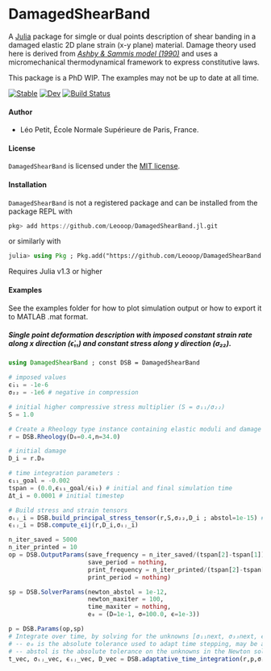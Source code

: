 # DamagedShearBand

A [Julia](http://julialang.org) package for simgle or dual points description of shear banding in a damaged elastic 2D plane strain (x-y plane) material. Damage theory used here is derived from [*Ashby & Sammis model (1990)*](https://link.springer.com/article/10.1007/BF00878002) and uses a micromechanical thermodynamical framework to express constitutive laws. 

This package is a PhD WIP. The examples may not be up to date at all time.

[![Stable](https://img.shields.io/badge/docs-stable-blue.svg)](https://Leooop.github.io/DamagedShearBand.jl/stable)
[![Dev](https://img.shields.io/badge/docs-dev-blue.svg)](https://Leooop.github.io/DamagedShearBand.jl/dev)
[![Build Status](https://github.com/Leooop/DamagedShearBand.jl/workflows/CI/badge.svg)](https://github.com/Leooop/DamagedShearBand.jl/actions)

#### Author
- Léo Petit, École Normale Supérieure de Paris, France.

#### License

`DamagedShearBand` is licensed under the [MIT license](./LICENSE.md).

#### Installation

`DamagedShearBand` is not a registered package and can be installed from the package REPL with
```julia
pkg> add https://github.com/Leooop/DamagedShearBand.jl.git
```
or similarly with
```julia
julia> using Pkg ; Pkg.add("https://github.com/Leooop/DamagedShearBand.jl.git")
```
Requires Julia v1.3 or higher

#### Examples

See the examples folder for how to plot simulation output or how to export it to MATLAB .mat format.

##### Single point deformation description with imposed constant strain rate along x direction (ϵ̇₁₁) and constant stress along y direction (σ₂₂).

```julia
using DamagedShearBand ; const DSB = DamagedShearBand

# imposed values
ϵ̇₁₁ = -1e-6
σ₂₂ = -1e6 # negative in compression

# initial higher compressive stress multiplier (S = σ₁₁/σ₂₂)
S = 1.0

# Create a Rheology type instance containing elastic moduli and damage parameters. Change default values by  supplying keywords arguments.
r = DSB.Rheology(D₀=0.4,n=34.0) 

# initial damage
D_i = r.D₀

# time integration parameters :
ϵ₁₁_goal = -0.002
tspan = (0.0,ϵ₁₁_goal/ϵ̇₁₁) # initial and final simulation time
Δt_i = 0.0001 # initial timestep

# Build stress and strain tensors 
σᵢⱼ_i = DSB.build_principal_stress_tensor(r,S,σ₂₂,D_i ; abstol=1e-15) # takes care of the plane strain constraint by solving non linear out of plane strain wrt σ₃₃ using Newton algorithm
ϵᵢⱼ_i = DSB.compute_ϵij(r,D_i,σᵢⱼ_i)

n_iter_saved = 5000
n_iter_printed = 10
op = DSB.OutputParams(save_frequency = n_iter_saved/(tspan[2]-tspan[1]), #save approx `n_iter_saved` per simulation
                      save_period = nothing,
                      print_frequency = n_iter_printed/(tspan[2]-tspan[1]),
                      print_period = nothing)

sp = DSB.SolverParams(newton_abstol = 1e-12,
                      newton_maxiter = 100,
                      time_maxiter = nothing,
                      e₀ = (D=1e-1, σ=100.0, ϵ=1e-3)) 

p = DSB.Params(op,sp)
# Integrate over time, by solving for the unknowns [σ₁₁next, σ₃₃next, ϵ₂₂next] at each timestep
# -- e₀ is the absolute tolerance used to adapt time stepping, may be a scalar or a NamedTuple with keys (D,σ,ϵ)
# -- abstol is the absolute tolerance on the unknowns in the Newton solver 
t_vec, σᵢⱼ_vec, ϵᵢⱼ_vec, D_vec = DSB.adaptative_time_integration(r,p,σᵢⱼ_i,ϵᵢⱼ_i,D_i,ϵ̇₁₁,Δt_i,tspan)

```